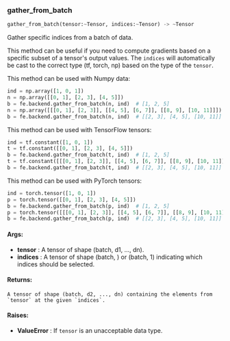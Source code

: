 

### gather_from_batch
```python
gather_from_batch(tensor:~Tensor, indices:~Tensor) -> ~Tensor
```
Gather specific indices from a batch of data.

This method can be useful if you need to compute gradients based on a specific subset of a tensor's output values.
The `indices` will automatically be cast to the correct type (tf, torch, np) based on the type of the `tensor`.

This method can be used with Numpy data:
```python
ind = np.array([1, 0, 1])
n = np.array([[0, 1], [2, 3], [4, 5]])
b = fe.backend.gather_from_batch(n, ind)  # [1, 2, 5]
n = np.array([[[0, 1], [2, 3]], [[4, 5], [6, 7]], [[8, 9], [10, 11]]])
b = fe.backend.gather_from_batch(n, ind)  # [[2, 3], [4, 5], [10, 11]]
```

This method can be used with TensorFlow tensors:
```python
ind = tf.constant([1, 0, 1])
t = tf.constant([[0, 1], [2, 3], [4, 5]])
b = fe.backend.gather_from_batch(t, ind)  # [1, 2, 5]
t = tf.constant([[[0, 1], [2, 3]], [[4, 5], [6, 7]], [[8, 9], [10, 11]]])
b = fe.backend.gather_from_batch(t, ind)  # [[2, 3], [4, 5], [10, 11]]
```

This method can be used with PyTorch tensors:
```python
ind = torch.tensor([1, 0, 1])
p = torch.tensor([[0, 1], [2, 3], [4, 5]])
b = fe.backend.gather_from_batch(p, ind)  # [1, 2, 5]
p = torch.tensor([[[0, 1], [2, 3]], [[4, 5], [6, 7]], [[8, 9], [10, 11]]])
b = fe.backend.gather_from_batch(p, ind)  # [[2, 3], [4, 5], [10, 11]]
```


#### Args:

* **tensor** :  A tensor of shape (batch, d1, ..., dn).
* **indices** :  A tensor of shape (batch, ) or (batch, 1) indicating which indices should be selected.

#### Returns:
    A tensor of shape (batch, d2, ..., dn) containing the elements from `tensor` at the given `indices`.

#### Raises:

* **ValueError** :  If `tensor` is an unacceptable data type.